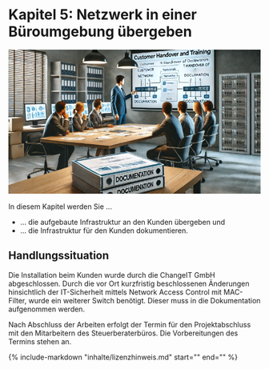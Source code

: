 # Kapitel 5: Netzwerk in einer Büroumgebung übergeben
	
![Kapitelbild](bilder/05_kapitelbild.png)

In diesem Kapitel werden Sie ...

- ... die aufgebaute Infrastruktur an den Kunden übergeben und
- ... die Infrastruktur für den Kunden dokumentieren.

## Handlungssituation

Die Installation beim Kunden wurde durch die ChangeIT GmbH abgeschlossen. Durch die vor Ort kurzfristig beschlossenen Änderungen hinsichtlich der IT-Sicherheit mittels Network Access Control mit MAC-Filter, wurde ein weiterer Switch benötigt. Dieser muss in die Dokumentation aufgenommen werden.

Nach Abschluss der Arbeiten erfolgt der Termin für den Projektabschluss mit den Mitarbeitern des Steuerberaterbüros. Die Vorbereitungen des Termins stehen an.

{%
   include-markdown "inhalte/lizenzhinweis.md"
   start="<!--include-start-->"
   end="<!--include-end-->"
%}